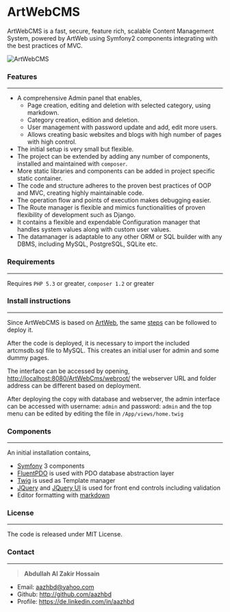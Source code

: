 # ArtWebCMS

ArtWebCMS is a fast, secure, feature rich, scalable Content Management System, powered by ArtWeb using Symfony2 components integrating with the best practices of MVC.

![ArtWebCMS](http://articulatelogic.com/file/view/artwebcms/)

### Features
------------

 - A comprehensive Admin panel that enables,
     - Page creation, editing and deletion with selected category, using markdown.
     - Category creation, edition and deletion.
     - User management with password update and add, edit more users.
     - Allows creating basic websites and blogs with high number of pages with high control.
 - The initial setup is very small but flexible.
 - The project can be extended by adding any number of components, installed and maintained with ```composer```.
 - More static libraries and components can be added in project specific static container.
 - The code and structure adheres to the proven best practices of OOP and MVC, creating highly maintainable code.
 - The operation flow and points of execution makes debugging easier.
 - The Route manager is flexible and mimics functionalities of proven flexibility of development such as Django.
 - It contains a flexible and expendable Configuration manager that handles system values along with custom user values.
 - The datamanager is adaptable to any other ORM or SQL builder with any DBMS, including MySQL, PostgreSQL, SQLite etc.

### Requirements
----------------

Requires `PHP 5.3` or greater, `composer 1.2` or greater

### Install instructions
------------------------

Since ArtWebCMS is based on [ArtWeb](http://articulatelogic.com/a/artweb/), the same [steps](http://articulatelogic.com/a/artweb/) can be followed to deploy it.

After the code is deployed, it is necessary to import the included artcmsdb.sql file to MySQL. This creates an initial user for admin and some dummy pages.

The interface can be accessed by opening, <http://localhost:8080/ArtWebCms/webroot/> the webserver URL and folder address can be different based on deployment.

After deploying the copy with database and webserver, the admin interface can be accessed with username: `admin` and password: `admin` and the top menu can be edited by editing the file in `/App/views/home.twig`

### Components
--------------

An initial installation contains,

 - [Symfony](https://symfony.com/) 3 components
 - [FluentPDO](https://github.com/envms/fluentpdo) is used with PDO database abstraction layer
 - [Twig](http://twig.sensiolabs.org/) is used as Template manager
 - [JQuery](https://jquery.com/) and [JQuery UI](https://jqueryui.com/) is used for front end controls including validation
 - Editor formatting with [markdown](https://simplemde.com/)

### License
-----------

The code is released under MIT License.


### Contact
-----------

> **Abdullah Al Zakir Hossain**

- Email:   <aazhbd@yahoo.com>
- Github:   <http://github.com/aazhbd>
- Profile:   <https://de.linkedin.com/in/aazhbd>
